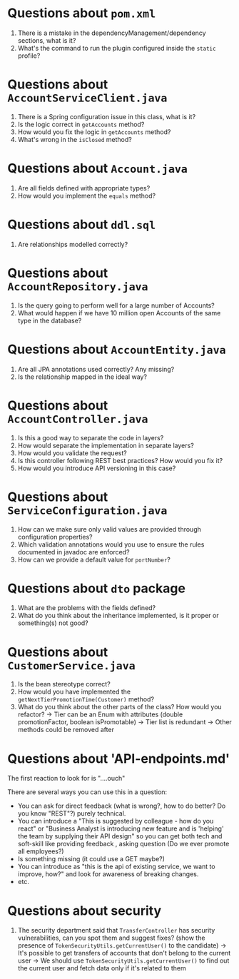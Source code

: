 # Questions about `pom.xml`
1. There is a mistake in the dependencyManagement/dependency sections, what is it?
2. What's the command to run the plugin configured inside the `static` profile?

# Questions about `AccountServiceClient.java`
1. There is a Spring configuration issue in this class, what is it?
2. Is the logic correct in `getAccounts` method?
3. How would you fix the logic in `getAccounts` method?
4. What's wrong in the `isClosed` method?

# Questions about `Account.java`
1. Are all fields defined with appropriate types?
2. How would you implement the `equals` method?

# Questions about `ddl.sql`
1. Are relationships modelled correctly?

# Questions about `AccountRepository.java`
1. Is the query going to perform well for a large number of Accounts?
2. What would happen if we have 10 million open Accounts of the same type in the database?

# Questions about `AccountEntity.java`
1. Are all JPA annotations used correctly? Any missing?
2. Is the relationship mapped in the ideal way?

# Questions about `AccountController.java`
1. Is this a good way to separate the code in layers?
2. How would separate the implementation in separate layers?
3. How would you validate the request?
4. Is this controller following REST best practices? How would you fix it?
5. How would you introduce API versioning in this case?

# Questions about `ServiceConfiguration.java`
1. How can we make sure only valid values are provided through configuration properties?
2. Which validation annotations would you use to ensure the rules documented in javadoc are enforced?
3. How can we provide a default value for `portNumber`?

# Questions about `dto` package
1. What are the problems with the fields defined?
2. What do you think about the inheritance implemented, is it proper or something(s) not good?

# Questions about `CustomerService.java`
1. Is the bean stereotype correct?
2. How would you have implemented the `getNextTierPromotionTime(Customer)` method?
3. What do you think about the other parts of the class? How would you refactor?
    -> Tier can be an Enum with attributes (double promotionFactor, boolean isPromotable)
    -> Tier list is redundant
    -> Other methods could be removed after
    
# Questions about 'API-endpoints.md'
The first reaction to look for is "....ouch"

There are several ways you can use this in a question:
* You can ask for direct feedback (what is wrong?, how to do better? Do you know "REST"?) purely technical.
* You can introduce a "This is suggested by colleague - how do you react" or "Business Analyst is introducing new feature and is 'helping' the team by supplying their API design" so you can get both tech and soft-skill like providing feedback , asking question (Do we ever promote all employees?)
* Is something missing (it could use a GET maybe?)
* You can introduce as "this is the api of existing service, we want to improve, how?" and look for awareness of breaking changes.
* etc.

# Questions about security
1. The security department said that `TransferController` has security vulnerabilities, can you spot them and 
suggest fixes? (show the presence of `TokenSecurityUtils.getCurrentUser()` to the candidate)
    -> It's possible to get transfers of accounts that don't belong to the current user
    -> We should use `TokenSecurityUtils.getCurrentUser()` to find out the current user and fetch data only if it's
       related to them
